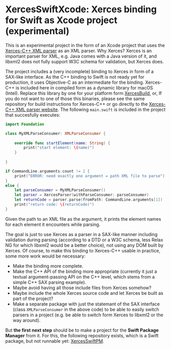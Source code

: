 # XercesSwiftXcode: Xerces binding for Swift as Xcode project (experimental)

This is an experimental project in the form of an Xcode project that uses the [Xerces-C++ XML parser](https://xerces.apache.org/xerces-c/) as an XML parser. Why Xerces? Xerces is an important parser for XML, e.g. Java comes with a Java version of it, and libxml2 does not fully support W3C schema for validation, but Xerces does.

The project includes a (very incomplete) binding to Xerces in form of a SAX-like interface. As the C++ binding to Swift is not ready yet for production, it uses Objective-C as an intermediate for the binding. Xerces-C++ is included here in compiled form as a dynamic library for macOS (Intel). Replace this library by one for your platform form [XercesBuild](https://github.com/stefanspringer1/XercesBuild), or, If you do not want to one of those this binaries, please see the same repository for build instructions for Xerces-C++ or go directly to the [Xerces-C++ XML parser website](https://xerces.apache.org/xerces-c/). The following `main.swift` is included in the project that succesfully executes:

```swift
import Foundation

class MyXMLParseConsumer: XMLParseConsumer {
    
    override func startElement(name: String) {
        print("start element: \(name)")
    }
    
}

if CommandLine.arguments.count != 2 {
    print("ERROR: need exactly one argument = path XML file to parse")
}
else {
    let parseConsumer = MyXMLParseConsumer()
    let parser = XercesParser(withParseConsumer: parseConsumer)
    let returnCode = parser.parse(fromPath: CommandLine.arguments[1])
    print("return code: \(returnCode)")
}
```

Given the path to an XML file as the argument, it prints the element names for each element it encounters while parsing.

The goal is just to use Xerces as a parser in a SAX-like manner including validation during parsing (according to a DTD or a W3C schema, less Relax NG for which libxml2 would be a better choice), not using any DOM built by Xerces. Of course, to make this binding to Xerces-C++ usable in practice, some more work would be necessary:

- Make the binding more complete.
- Make the C++ API of the binding more appropriate (currently it just a textual argument-passing API on the C++ level, which stems from a simple C++ SAX parsing example).
- Maybe avoid having all those include files from Xerces somehow?
- Maybe include the whole Xerces source code and let Xerces be built as part of the project?
- Make a separate package with just the statemant of the SAX interface (class `XMLParseConsumer` in the above code) to be able to easily switch parsers in a project (e.g. be able to switch form Xerces to libxml2 or the way around). 

But **the first next step** should be to make a project for the **Swift Package Manager** from it. For this, the following repository exists, which is a Swift package, but not runnable yet: [XercesSwiftPM](https://github.com/stefanspringer1/XercesSwiftPM).